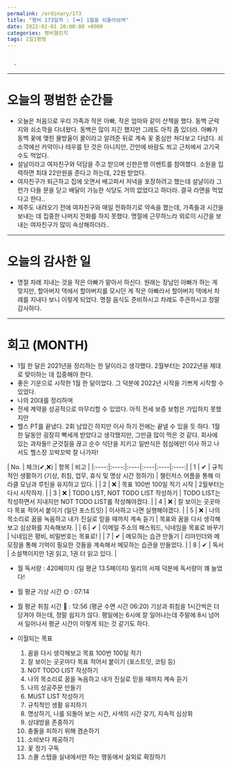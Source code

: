 ```yaml
---
permalink: /ordinary/173
title: "평비 173일차 : [⏪] 1월을 되돌아보며"
date: 2022-02-01 20:00:00 +0900
categories: 평비챌린지
tags: 1일1평범
---
```

```

  - 
```

---
# 오늘의 평범한 순간들
- 오늘은 처음으로 우리 가족과 작은 아빠, 작은 엄마와 같이 산책을 했다. 동백 군락지와 쇠소깍을 다녀왔다. 동백은 많이 지긴 했지만 그래도 아직 좀 있더라. 아빠가 동백 꽃에 맺힌 물방울이 꿀이라고 알려준 뒤로 계속 꽃 중심만 쳐다보고 다녔다. 쇠소깍에선 카약이나 테우를 탄 것은 아니지만, 간만에 바람도 쐬고 근처에서 고기국수도 먹었다.
- 설날이라고 여자친구와 덕담을 주고 받으며 신한은행 이벤트를 참여했다. 소원을 입력하면 최대 22만원을 준다고 하는데, 22원 받았다.
- 여자친구가 퇴근하고 집에 오면서 배고파서 저녁을 포장하려고 했는데 설날이라 그런가 다들 문을 닫고 배달이 가능한 식당도 거의 없었다고 하더라. 결국 라면을 먹었다고 한다..
- 제주도 내려오기 전에 여자친구와 매일 전화하기로 약속을 했는데, 가족들과 시간을 보내는 데 집중한 나머지 전화를 하지 못했다. 명절에 근무하느라 외로이 시간을 보내는 여자친구가 많이 속상해하더라..

---
# 오늘의 감사한 일
- 명절 차례 지내는 것을 작은 아빠가 맡아서 하신다. 원래는 장남인 아빠가 하는 게 맞지만, 할아버지 댁에서 할아버지를 모시던 게 작은 아빠라서 할아버지 댁에서 차례를 지내다 보니 이렇게 되었다. 명절 음식도 준비하시고 차례도 주관하시고 정말 감사하다.

---
# 회고 (MONTH)
- 1월 한 달은 2021년을 정리하는 한 달이라고 생각했다. 2월부터는 2022년을 제대로 맞이하는 데 집중해야 한다.
- 좋은 기운으로 시작한 1월 한 달이었다. 그 덕분에 2022년 시작을 기쁘게 시작할 수 있었다.
- 나의 20대를 정리하며
- 전세 계약을 성공적으로 마무리할 수 있었다. 아직 전세 보증 보험은 가입하지 못했지만 
- 헬스 PT를 끝냈다. 2회 남았긴 하지만 이사 하기 전에는 끝낼 수 있을 듯 하다. 1월 한 달동안 굉장히 빡세게 받았다고 생각했지만, 그만큼 많이 먹은 것 같다. 회사에 있는 과자들!! 군것질을 끊고 순수 식단을 지키고 일반식은 점심에만! 이사 하고 나서도 헬스장 꼬박꼬박 잘 나가자!

| No. | 체크(✔,❌) | 항목 | 비고 |
|:----:|:----:|:----|:----|:----|:----:|
| 1 | ✔ | 규칙적인 생활하기 (기상, 취침, 업무, 휴식 및 명상 시간 정하기) | 챌린저스 어플을 통해 미라클 모닝과 루틴을 유지하고 있다. |
| 2 | ❌ | 목표 100번 100일 적기 시작 | 2월부터는 다시 시작하자. |
| 3 | ❌ | TODO LIST, NOT TODO LIST 작성하기 | TODO LIST는 작성하면서 지내지만 NOT TODO LIST를 작성해야겠다. |
| 4 | ❌ | 잘 보이는 곳곳마다 목표 적어서 붙이기 (일단 포스트잇) | 이사하고 나면 실행해야겠다. |
| 5 | ❌ | 나의 목소리로 꿈을 녹음하고 내가 진실로 믿을 때까지 계속 듣기 | 목표와 꿈을 다시 생각해보고 심상화를 지속해보자. |
| 6 | ✔ | 이메일 주소의 패스워드, 닉네임을 목표로 바꾸기 | 닉네임은 평비, 비밀번호는 목표로! |
| 7 | ✔ | 메모하는 습관 만들기 | 리마인더와 메모장을 통해 기억이 필요한 것들을 계속해서 메모하는 습관을 만들었다. |
| 8 | ✔ | 독서 | 소설책이지만 1권 읽고, 1권 더 읽고 있다. |

- 월 독서량 : 420페이지 (일 평균 13.5페이지)
  밀리의 서재 덕분에 독서량이 꽤 늘었다!

- 월 평균 기상 시간 🌞 : 07:14
- 월 평균 취침 시간 🌙 : 12:56 (평균 수면 시간 06:20)
  기상과 취침을 1시간씩은 더 당겨야 하는데, 정말 쉽지가 않다. 평일에는 6시에 잘 일어나는데 주말에 8시 넘어서 일어나서 평균 시간이 이렇게 되는 것 같기도 하다.

- 이월되는 목표
  1. 꿈을 다시 생각해보고 목표 100번 100일 적기  
  2. 잘 보이는 곳곳마다 목표 적어서 붙이기 (포스트잇, 코팅 등)  
  3. NOT TODO LIST 작성하기  
  4. 나의 목소리로 꿈을 녹음하고 내가 진실로 믿을 때까지 계속 듣기  
  5. 나의 성공주문 만들기  
  6. MUST LIST 작성하기  
  7. 규칙적인 생활 유지하기  
  8. 명상하기, 나를 되돌아 보는 시간, 사색의 시간 갖기, 지속적 심상화  
  9. 상대방을 존중하기  
  10. 충돌을 피하기 위해 겸손하기  
  11. 소비보다 제공하기  
  12. 꽃 정기 구독  
  13. 스몰 스텝을 실내에서만 하는 행동에서 실외로 확장하기  